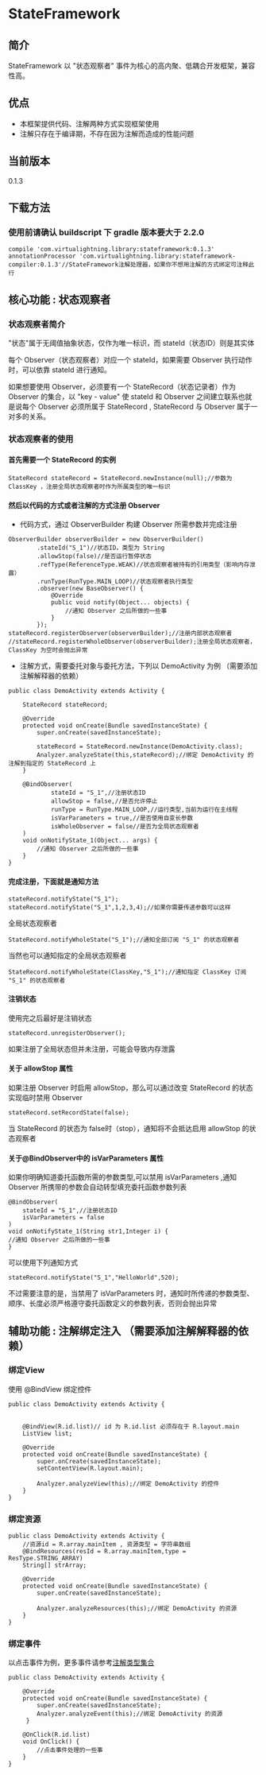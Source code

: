 # StateFramework
## 简介
StateFramework 以 "状态观察者" 事件为核心的高内聚、低耦合开发框架，兼容性高。
## 优点
* 本框架提供代码、注解两种方式实现框架使用
* 注解只存在于编译期，不存在因为注解而造成的性能问题

## 当前版本
0.1.3
## 下载方法
### 使用前请确认 buildscript 下 gradle 版本要大于 2.2.0
```
compile 'com.virtualightning.library:stateframework:0.1.3'
annotationProcessor 'com.virtualightning.library:stateframework-compiler:0.1.3'//StateFramework注解处理器，如果你不想用注解的方式绑定可注释此行
```
## 核心功能 : 状态观察者
### 状态观察者简介
"状态"属于无阈值抽象状态，仅作为唯一标识，而 stateId（状态ID）则是其实体

每个 Observer（状态观察者）对应一个 stateId，如果需要 Observer 执行动作时，可以依靠 stateId 进行通知。

如果想要使用 Observer，必须要有一个 StateRecord（状态记录者）作为 Observer 的集合，以 "key - value" 使 stateId 和 Observer 之间建立联系也就是说每个 Observer 必须所属于 StateRecord , StateRecord 与 Observer 属于一对多的关系。

### 状态观察者的使用
#### 首先需要一个 StateRecord 的实例
```
StateRecord stateRecord = StateRecord.newInstance(null);//参数为 ClassKey ，注册全局状态观察者时作为所属类型的唯一标识
```
#### 然后以代码的方式或者注解的方式注册 Observer

* 代码方式，通过 ObserverBuilder 构建 Observer 所需参数并完成注册
```
ObserverBuilder observerBuilder = new ObserverBuilder()
        .stateId("S_1")//状态ID，类型为 String
        .allowStop(false)//是否运行暂停状态   
        .refType(ReferenceType.WEAK)//状态观察者被持有的引用类型（影响内存泄露）
        .runType(RunType.MAIN_LOOP)//状态观察者执行类型
        .observer(new BaseObserver() {
            @Override
            public void notify(Object... objects) {
                //通知 Observer 之后所做的一些事
            }
        });
stateRecord.registerObserver(observerBuilder);//注册内部状态观察者
//stateRecord.registerWholeObserver(observerBuilder);注册全局状态观察者，ClassKey 为空时会抛出异常
```
* 注解方式，需要委托对象与委托方法，下列以 DemoActivity 为例 （需要添加注解解释器的依赖）
```
public class DemoActivity extends Activity {

    StateRecord stateRecord;

    @Override
    protected void onCreate(Bundle savedInstanceState) {
        super.onCreate(savedInstanceState);

        stateRecord = StateRecord.newInstance(DemoActivity.class);
        Analyzer.analyzeState(this,stateRecord);//绑定 DemoActivity 的注解到指定的 StateRecord 上
    }

    @BindObserver(
            stateId = "S_1",//注册状态ID 
            allowStop = false,//是否允许停止
            runType = RunType.MAIN_LOOP,//运行类型,当前为运行在主线程
            isVarParameters = true,//是否使用自变长参数
            isWholeObserver = false//是否为全局状态观察者
    )
    void onNotifyState_1(Object... args) {
        //通知 Observer 之后所做的一些事
    }
}
```
#### 完成注册，下面就是通知方法
```
stateRecord.notifyState("S_1");
stateRecord.notifyState("S_1",1,2,3,4);//如果你需要传递参数可以这样
```
全局状态观察者
```
StateRecord.notifyWholeState("S_1");//通知全部订阅 "S_1" 的状态观察者
```
当然也可以通知指定的全局状态观察者
```
StateRecord.notifyWholeState(ClassKey,"S_1");//通知指定 ClassKey 订阅 "S_1" 的状态观察者
```
#### 注销状态
使用完之后最好是注销状态
```
stateRecord.unregisterObserver();
```
如果注册了全局状态但并未注册，可能会导致内存泄露
#### 关于 allowStop 属性
如果注册 Observer 时启用 allowStop，那么可以通过改变 StateRecord 的状态实现临时禁用 Observer
```
stateRecord.setRecordState(false);
```
当 StateRecord 的状态为 false时（stop），通知将不会抵达启用 allowStop 的状态观察者
#### 关于@BindObserver中的 isVarParameters 属性
如果你明确知道委托函数所需的参数类型,可以禁用 isVarParameters ,通知 Observer 所携带的参数会自动转型填充委托函数参数列表
```
@BindObserver(
    stateId = "S_1",//注册状态ID
    isVarParameters = false
)
void onNotifyState_1(String str1,Integer i) {
//通知 Observer 之后所做的一些事
}
```
可以使用下列通知方式
```
stateRecord.notifyState("S_1","HelloWorld",520);
```
不过需要注意的是，当禁用了 isVarParameters 时，通知时所传递的参数类型、顺序、长度必须严格遵守委托函数定义的参数列表，否则会抛出异常

## 辅助功能 : 注解绑定注入 （需要添加注解解释器的依赖）
### 绑定View
使用 @BindView 绑定控件
```
public class DemoActivity extends Activity {

        
    @BindView(R.id.list)// id 为 R.id.list 必须存在于 R.layout.main
    ListView list;

    @Override
    protected void onCreate(Bundle savedInstanceState) {
        super.onCreate(savedInstanceState);
        setContentView(R.layout.main);
        
        Analyzer.analyzeView(this);//绑定 DemoActivity 的控件
    }
}
```
### 绑定资源
```
public class DemoActivity extends Activity {
    //资源id = R.array.mainItem , 资源类型 = 字符串数组
    @BindResources(resId = R.array.mainItem,type = ResType.STRING_ARRAY)
    String[] strArray;

    @Override
    protected void onCreate(Bundle savedInstanceState) {
        super.onCreate(savedInstanceState);
        
        Analyzer.analyzeResources(this);//绑定 DemoActivity 的资源
    }
}
```
### 绑定事件
以点击事件为例，更多事件请参考[注解类型集合](https://github.com/CimZzz/StateFramework/tree/master/stateframework-anno/src/main/java/com/virtualightning/stateframework/anno)
```
public class DemoActivity extends Activity {

    @Override
    protected void onCreate(Bundle savedInstanceState) {
        super.onCreate(savedInstanceState);
        Analyzer.analyzeEvent(this);//绑定 DemoActivity 的资源
     }

    @OnClick(R.id.list)
    void OnClick() {
        //点击事件处理的一些事
    }
}
```
